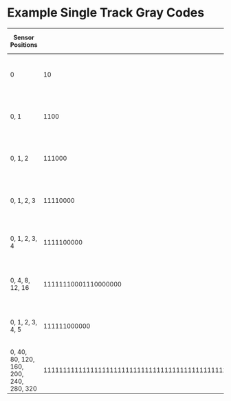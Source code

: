 # Example Single Track Gray Codes
| Sensor Positions | Track | Position Lookup Table | Visualization |
| ---- | ---- | ---- | ---- |
| 0 | 10 | TODO | ![Animation](1S_2T_20250725_085623.gif) |
| 0, 1 | 1100 | TODO | ![Animation](2S_4T_20250725_085551.gif) |
| 0, 1, 2 | 111000 | TODO | ![Animation](3S_6T_20250725_085438.gif) |
| 0, 1, 2, 3 | 11110000 | TODO | ![Animation](4S_8T_20250725_085340.gif) |
| 0, 1, 2, 3, 4 | 1111100000 | TODO | ![Animation](5S_10T_20250725_085252.gif) |
| 0, 4, 8, 12, 16 | 11111110001110000000 | TODO | ![Animation](5S_20T_20250725_084954.gif) |
| 0, 1, 2, 3, 4, 5 | 111111000000 | TODO | ![Animation](6S_12T_20250725_085155.gif) |
| 0, 40, 80, 120, 160, 200, 240, 280, 320 | 111111111111111111111111111111111111111111111111111111000000000000000001111000000111111100000000000000000000000000111110001111111111111111111000000000000000000000000000000001100001111111110000000000000000001111111111111111100011110000000000000001111110000011111100111001111000000000001110011111111000111110000000111110000001111111001111110000000000000000001100 | TODO | ![Animation](9S_360T_20250725_084908.gif) |
